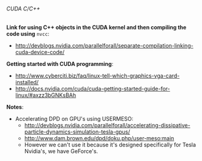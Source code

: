 ###### CUDA C/C++

**Link for using C++ objects in the CUDA kernel and then compiling the code using** `nvcc`:
  + <http://devblogs.nvidia.com/parallelforall/separate-compilation-linking-cuda-device-code/>
  
**Getting started with CUDA programming**:
  + <http://www.cyberciti.biz/faq/linux-tell-which-graphics-vga-card-installed/>
  + <http://docs.nvidia.com/cuda/cuda-getting-started-guide-for-linux/#axzz3bGNKsBAh>

**Notes**:
  + Accelerating DPD on GPU's using USERMESO:   
    - <http://devblogs.nvidia.com/parallelforall/accelerating-dissipative-particle-dynamics-simulation-tesla-gpus/>  
    - <http://www.dam.brown.edu/dpd/doku.php/user-meso:main>
    - However we can't use it because it's designed specifically for Tesla Nvidia's, we have GeForce's.
